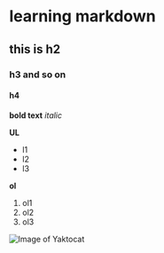 # learning markdown
## this is h2 
### h3 and so on
#### h4

__bold text__
_italic_

__UL__
- l1
- l2
- l3

__ol__
1. ol1
2. ol2
3. ol3

![Image of Yaktocat](https://octodex.github.com/images/yaktocat.png)
